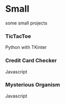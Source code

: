# Small
some small projects

### TicTacToe
Python with TKinter

### Credit Card Checker
Javascript

### Mysterious Organism
Javascript

